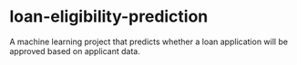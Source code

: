 # loan-eligibility-prediction
A machine learning project that predicts whether a loan application will be approved based on applicant data.
